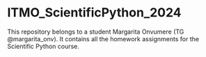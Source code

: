 # ITMO_ScientificPython_2024
This repository belongs to a student Margarita Onvumere (TG @margarita_onv). It contains all the homework assignments for the Scientific Python course.
